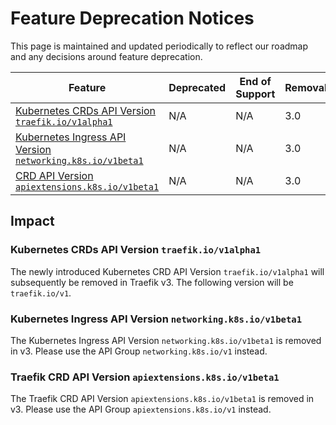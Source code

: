 # Feature Deprecation Notices

This page is maintained and updated periodically to reflect our roadmap and any decisions around feature deprecation.

| Feature                                                                                                              | Deprecated | End of Support | Removal |
|----------------------------------------------------------------------------------------------------------------------|------------|----------------|---------|
| [Kubernetes CRDs API Version `traefik.io/v1alpha1`](#kubernetes-crds-api-version-traefikiov1alpha1)                  | N/A        | N/A            | 3.0     |
| [Kubernetes Ingress API Version `networking.k8s.io/v1beta1`](#kubernetes-ingress-api-version-networkingk8siov1beta1) | N/A        | N/A            | 3.0     |
| [CRD API Version `apiextensions.k8s.io/v1beta1`](#kubernetes-ingress-api-version-networkingk8siov1beta1)             | N/A        | N/A            | 3.0     |

## Impact

### Kubernetes CRDs API Version `traefik.io/v1alpha1`

The newly introduced Kubernetes CRD API Version `traefik.io/v1alpha1` will subsequently be removed in Traefik v3. The following version will be `traefik.io/v1`.

### Kubernetes Ingress API Version `networking.k8s.io/v1beta1`

The Kubernetes Ingress API Version `networking.k8s.io/v1beta1` is removed in v3. Please use the API Group `networking.k8s.io/v1` instead.

### Traefik CRD API Version `apiextensions.k8s.io/v1beta1`

The Traefik CRD API Version `apiextensions.k8s.io/v1beta1` is removed in v3. Please use the API Group `apiextensions.k8s.io/v1` instead.
